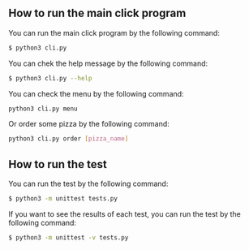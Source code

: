 ## How to run the main click program

You can run the main click program by the following command:

```bash
$ python3 cli.py
```

You can chek the help message by the following command:

```bash
$ python3 cli.py --help
```

You can check the menu by the following command:

```bash
python3 cli.py menu
``` 

Or order some pizza by the following command:

```bash
python3 cli.py order [pizza_name]
```

## How to run the test

You can run the test by the following command:

```bash
$ python3 -m unittest tests.py
```

If you want to see the results of each test, you can run the test by the following command:

```bash
$ python3 -m unittest -v tests.py
```